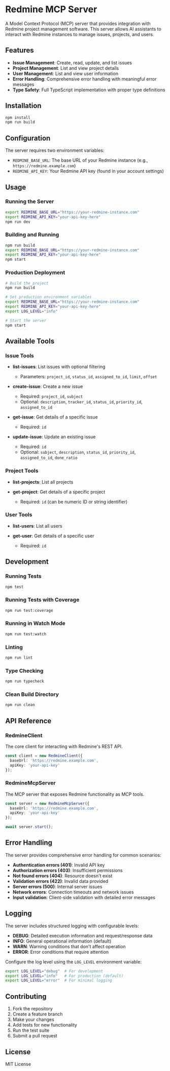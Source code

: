 # Redmine MCP Server

A Model Context Protocol (MCP) server that provides integration with Redmine project management software. This server allows AI assistants to interact with Redmine instances to manage issues, projects, and users.

## Features

- **Issue Management**: Create, read, update, and list issues
- **Project Management**: List and view project details
- **User Management**: List and view user information
- **Error Handling**: Comprehensive error handling with meaningful error messages
- **Type Safety**: Full TypeScript implementation with proper type definitions

## Installation

```bash
npm install
npm run build
```

## Configuration

The server requires two environment variables:

- `REDMINE_BASE_URL`: The base URL of your Redmine instance (e.g., `https://redmine.example.com`)
- `REDMINE_API_KEY`: Your Redmine API key (found in your account settings)

## Usage

### Running the Server

```bash
export REDMINE_BASE_URL="https://your-redmine-instance.com"
export REDMINE_API_KEY="your-api-key-here"
npm run dev
```

### Building and Running

```bash
npm run build
export REDMINE_BASE_URL="https://your-redmine-instance.com"
export REDMINE_API_KEY="your-api-key-here"
npm start
```

### Production Deployment

```bash
# Build the project
npm run build

# Set production environment variables
export REDMINE_BASE_URL="https://your-redmine-instance.com"
export REDMINE_API_KEY="your-api-key-here"
export LOG_LEVEL="info"

# Start the server
npm start
```

## Available Tools

### Issue Tools

- **list-issues**: List issues with optional filtering
  - Parameters: `project_id`, `status_id`, `assigned_to_id`, `limit`, `offset`
  
- **create-issue**: Create a new issue
  - Required: `project_id`, `subject`
  - Optional: `description`, `tracker_id`, `status_id`, `priority_id`, `assigned_to_id`
  
- **get-issue**: Get details of a specific issue
  - Required: `id`
  
- **update-issue**: Update an existing issue
  - Required: `id`
  - Optional: `subject`, `description`, `status_id`, `priority_id`, `assigned_to_id`, `done_ratio`

### Project Tools

- **list-projects**: List all projects
  
- **get-project**: Get details of a specific project
  - Required: `id` (can be numeric ID or string identifier)

### User Tools

- **list-users**: List all users
  
- **get-user**: Get details of a specific user
  - Required: `id`

## Development

### Running Tests

```bash
npm test
```

### Running Tests with Coverage

```bash
npm run test:coverage
```

### Running in Watch Mode

```bash
npm run test:watch
```

### Linting

```bash
npm run lint
```

### Type Checking

```bash
npm run typecheck
```

### Clean Build Directory

```bash
npm run clean
```

## API Reference

### RedmineClient

The core client for interacting with Redmine's REST API.

```typescript
const client = new RedmineClient({
  baseUrl: 'https://redmine.example.com',
  apiKey: 'your-api-key'
});
```

### RedmineMcpServer

The MCP server that exposes Redmine functionality as MCP tools.

```typescript
const server = new RedmineMcpServer({
  baseUrl: 'https://redmine.example.com',
  apiKey: 'your-api-key'
});

await server.start();
```

## Error Handling

The server provides comprehensive error handling for common scenarios:

- **Authentication errors (401)**: Invalid API key
- **Authorization errors (403)**: Insufficient permissions
- **Not found errors (404)**: Resource doesn't exist
- **Validation errors (422)**: Invalid data provided
- **Server errors (500)**: Internal server issues
- **Network errors**: Connection timeouts and network issues
- **Input validation**: Client-side validation with detailed error messages

## Logging

The server includes structured logging with configurable levels:

- **DEBUG**: Detailed execution information and request/response data
- **INFO**: General operational information (default)
- **WARN**: Warning conditions that don't affect operation
- **ERROR**: Error conditions that require attention

Configure the log level using the `LOG_LEVEL` environment variable:

```bash
export LOG_LEVEL="debug"  # For development
export LOG_LEVEL="info"   # For production (default)
export LOG_LEVEL="error"  # For minimal logging
```

## Contributing

1. Fork the repository
2. Create a feature branch
3. Make your changes
4. Add tests for new functionality
5. Run the test suite
6. Submit a pull request

## License

MIT License